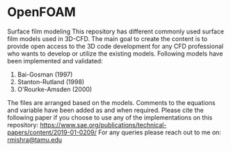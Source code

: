 # OpenFOAM
Surface film modeling
This repository has different commonly used surface film models used in 3D-CFD. The main goal to create the content is to provide open access to the 3D code development for any CFD professional who wants to develop or utilize the existing models.
Following models have been implemented and validated:
1. Bai-Gosman (1997)
2. Stanton-Rutland (1998)
3. O'Rourke-Amsden (2000)

The files are arranged based on the models. Comments to the equations and variable have been added as and when required. Please cite the following paper if you choose to use any of the implementations on this repository: 
https://www.sae.org/publications/technical-papers/content/2019-01-0209/
For any queries please reach out to me on: rmishra@tamu.edu
